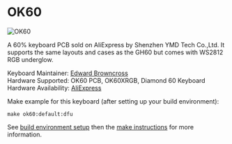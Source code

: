 # OK60

![OK60](https://i.imgur.com/X1rISXS.png)

A 60% keyboard PCB sold on AliExpress by Shenzhen YMD Tech Co.,Ltd.
It supports the same layouts and cases as the GH60 but comes with WS2812 RGB underglow.

Keyboard Maintainer: [Edward Browncross](https://github.com/edwardbrowncross)  
Hardware Supported: OK60 PCB, OK60XRGB, Diamond 60 Keyboard  
Hardware Availability: [AliExpress](https://www.aliexpress.com/store/product/Free-shipping-Pre-soldered-Diode-Resistance-Satan-GH60-PCB-Board-Programmable-DIY-Mechanical-Keyboard-Poker-2/429151_32809893696.html)

Make example for this keyboard (after setting up your build environment):

    make ok60:default:dfu

See [build environment setup](https://docs.qmk.fm/build_environment_setup.html) then the [make instructions](https://docs.qmk.fm/make_instructions.html) for more information.
